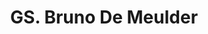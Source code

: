 ---
title: "GS. Bruno De Meulder"
draft: false

# page title background image
bg_image: "images/backgrounds/page-title.jpg"
# meta description
description : ""
# teacher portrait
image: "/images/networks/bruno.png"
# course
course: "Giám đốc chương trình thạc sĩ </br> Đại học KU Leuven, Bỉ"

# biography
bio: ""
# type
type: "teacher"

weight: 1
---